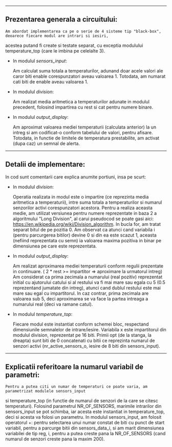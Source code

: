 --------------------------------------------------

## Prezentarea generala a circuitului:

	Am abordat implementarea ca pe o serie de 4 sisteme tip "black-box", deoarece fiecare modul are intrari si iesiri,
acestea putand fi create si testate separat, cu exceptia modulului temperature_top (care le imbina pe celelalte 3).

- In modulul *sensors_input*:

	Am calculat suma totala a temperaturilor, adunand doar acele valori ale caror biti enable corespunzatori aveau valoarea 1.
Totodata, am numarat cati biti de enable aveau valoarea 1.

- In modulul *division*:

	Am realizat media aritmetica a temperaturilor adunate in modulul precedent, folosind impartirea cu rest si cat pentru numere binare.

- In modulul *output_display*:

	Am aproximat valoarea mediei temperaturii (calculata anterior) la un intreg si am codificat-o conform tabelului de valori, pentru afisare.
Totodata, in functie de limitele de temperatura prestabilite, am activat (dupa caz) un semnal de alerta.

--------------------------------------------------

## Detalii de implementare:

In cod sunt comentarii care explica anumite portiuni, insa pe scurt:

- In modulul *division*:

	Operatia realizata in modul este o impartire (ce reprezinta media aritmetica a temperaturii),
intre suma totala a temperaturilor si numarul senzorilor activi corespunzatori acestora. Pentru a realiza aceasta medie,
am utilizat versiunea pentru numere reprezentate in baza 2 a algoritmului "Long Division", al carui pseudocod
se poate gasi aici: https://en.wikipedia.org/wiki/Division_algorithm.
In bucla for, am tratat separat bitul de pe pozitia 0. Am observat ca atunci cand variabila i (pentru parcurgerea bitilor)
devine 0 si din ea este scazut 1, aceasta (nefiind reprezentata cu semn) ia valoarea maxima pozitiva in binar pe dimensiunea pe care este reprezentata.

- In modulul *output_display*:

	Am realizat aproximarea mediei temperaturii conform regulii prezentate in continuare. ( 2 * rest >= impartitor => aproximare la urmatorul intreg)
Am considerat ca prima zecimala a numarului (real pozitiv) reprezentat initial cu ajutorului catului si al restului
va fi mai mare sau egala cu 5 (0.5 reprezentand jumatate din intreg), atunci cand dublul restului este mai mare sau egal cu impartitorul.
In caz contrar, prima zecimala are valoarea sub 5, deci aproximarea se va face la partea intreaga a numarului real (deci va ramane catul).


- In modulul *temperature_top*:

	Fiecare modul este instantiat conform schemei bloc, respectand dimensiunile semnalelor de intrare/iesire.
Variabila x este impartitorul din modulul division, reprezentat pe 16 biti. Primii opt (de la stanga, la dreapta) sunt biti de 0
concatenati cu bitii ce reprezinta numarul de senzori activi (nr_active_sensors_o, iesire de 8 biti din sensors_input).

--------------------------------------------------

## Explicatii referitoare la numarul variabil de parametri:

	Pentru a putea citi un numar de temperaturi ce poate varia, am parametrizat modulele sensors_input
si temperature_top (in functie de numarul de senzori de la care se citesc temperaturi).
Folosind parametrul NR_OF_SENSORS, marimile intrarilor din sensors_input se pot schimba,
iar acesta este instantiat in temperature_top, deci si acesta va folosi un parametru. In modulul sensors_input, am folosit operatorul
+: pentru selectarea unui numar constat de biti cu punct de start variabil, pentru a parcurge bitii din sensors_data_i, si am marit dimensiunea variabilei
de tip reg, i, pentru a putea creste pana la NR_OF_SENSORS (cand numarul de senzori creste pana la maxim 200).
